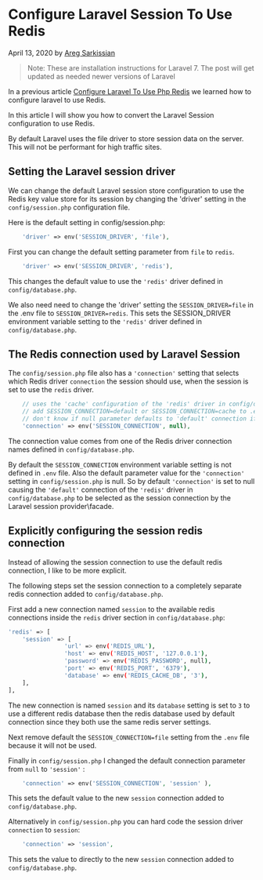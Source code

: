 # Configure Laravel Session To Use Redis

April 13, 2020 by [Areg Sarkissian](https://aregsar.com/about)

> Note: These are installation instructions for Laravel 7. The post will get updated as needed newer versions of Laravel 

In a previous article [Configure Laravel To Use Php Redis](https://aregsar.com/blog/2020/configure-laravel-to-use-php-redis) we learned how to configure laravel to use Redis.

In this article I will show you how to convert the Laravel Session configuration to use Redis.

By default Laravel uses the file driver to store session data on the server. This will not be performant for high traffic sites.

## Setting the Laravel session driver

We can change the default Laravel session store configuration to use the Redis key value store for its session by changing the 'driver' setting in the `config/session.php` configuration file.

Here is the default setting in config/session.php:

```php
    'driver' => env('SESSION_DRIVER', 'file'),
```

First you can change the default setting parameter from `file` to `redis`.

```php
    'driver' => env('SESSION_DRIVER', 'redis'),
```

This changes the default value to use the `'redis'` driver defined in `config/database.php`.

We also need need to change the 'driver' setting the `SESSION_DRIVER=file` in the .env file to `SESSION_DRIVER=redis`. This sets the SESSION_DRIVER environment variable setting to the `'redis'` driver defined in `config/database.php`.


## The Redis connection used by Laravel Session

The `config/session.php` file also has a `'connection'` setting that selects which Redis driver `connection` the session should use, when the session is set to use the `redis` driver.

```php
    // uses the 'cache' configuration of the 'redis' driver in config/database.php
    // add SESSION_CONNECTION=default or SESSION_CONNECTION=cache to .env
    // don't know if null parameter defaults to 'default' connection if SESSION_CONNECTION is not specified
    'connection' => env('SESSION_CONNECTION', null),
```

The connection value comes from one of the Redis driver connection names defined in `config/database.php`.

By default the `SESSION_CONNECTION` environment variable setting is not defined in `.env` file. Also the default parameter value for the `'connection'` setting in `config/session.php` is null. So by default `'connection'` is set to null causing the `'default'` connection of the `'redis'` driver in `config/database.php` to be selected as the session connection by the Laravel session provider\facade.

## Explicitly configuring the session redis connection

Instead of allowing the session connection to use the default redis connection, I like to be more explicit.

The following steps set the session connection to a completely separate redis connection added to `config/database.php`.

First add a new connection named `session` to the available redis connections inside the `redis` driver section in `config/database.php`:

```bash
'redis' => [
    'session' => [
                'url' => env('REDIS_URL'),
                'host' => env('REDIS_HOST', '127.0.0.1'),
                'password' => env('REDIS_PASSWORD', null),
                'port' => env('REDIS_PORT', '6379'),
                'database' => env('REDIS_CACHE_DB', '3'),
    ],
],
```

The new connection is named `session` and its `database` setting is set to `3` to use a different redis database then the redis database used by default connection since they both use the same redis server settings.

Next remove default the `SESSION_CONNECTION=file` setting from the `.env` file because it will not be used.

Finally in `config/session.php` I changed the default connection parameter from `null` to `'session'` :

```php
    'connection' => env('SESSION_CONNECTION', 'session' ),
```

This sets the default value to the new `session` connection added to `config/database.php`.

Alternatively in `config/session.php` you can hard code the session driver `connection` to `session`:

```php
    'connection' => 'session',
```

This sets the value to directly to the new `session` connection added to `config/database.php`.
